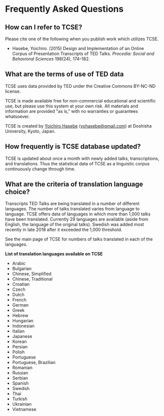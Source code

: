 # Frequently Asked Questions

## How can I refer to TCSE?

Please cite one of the following when you publish work which utilizes TCSE.

* Hasebe, Yoichiro. (2015) Design and Implementation of an Online Corpus of Presentation Transcripts of TED Talks. _Procedia: Social and Behavioral Sciences_ 198(24), 174–182.

## What are the terms of use of TED data

TCSE uses data provided by TED under the Creative Commons BY-NC-ND license.

TCSE is made available free for non-commercial educational and scientific use, but please use this system at your own risk. All materials and information are provided "as is," with no warranties or guarantees whatsoever.

TCSE is created by [Yoichiro Hasebe](https://yohasebe.com) (yohasebe@gmail.com) at Doshisha University, Kyoto, Japan.

## How frequently is TCSE database updated?

TCSE is updated about once a month with newly added talks, transcriptions, and translations. Thus the statistical data of TCSE as a linguistic corpus continuously change through time.

## What are the criteria of translation language choice?

Transcripts TED Talks are being translated in a number of different languages. The number of talks translated varies from language to language. TCSE offers data of languages in which more than 1,000 talks have been translated.  Currently 29 languages  are available (aside from English, the language of the original talks). Swedish was added most recently in late 2018 after it exceeded the 1,000 threshold. 

See the main page of TCSE for numbers of talks translated in each of the languages.

**List of translation languages available on TCSE**

- Arabic                
- Bulgarian             
- Chinese, Simplified   
- Chinese, Traditional  
- Croatian              
- Czech                 
- Dutch                 
- French                
- German                
- Greek                 
- Hebrew                
- Hungarian             
- Indonesian            
- Italian               
- Japanese              
- Korean                
- Persian               
- Polish                
- Portuguese            
- Portuguese, Brazilian 
- Romanian              
- Russian               
- Serbian               
- Spanish               
- Swedish               
- Thai                  
- Turkish               
- Ukrainian             
- Vietnamese
